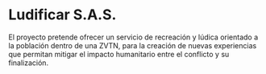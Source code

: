 # Ludificar S.A.S.
El proyecto pretende ofrecer un servicio de recreación y lúdica orientado a la población dentro de una ZVTN, para la creación de nuevas experiencias que permitan mitigar el impacto humanitario entre el conflicto y su finalización.
